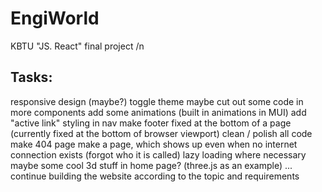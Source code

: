 # EngiWorld
KBTU "JS. React" final project /n


## Tasks:

responsive design (maybe?)
toggle theme
maybe cut out some code in more components
add some animations (built in animations in MUI)
add "active link" styling in nav
make footer fixed at the bottom of a page (currently fixed at the bottom of browser viewport)
clean / polish all code
make 404 page
make a page, which shows up even when no internet connection exists (forgot who it is called)
lazy loading where necessary
maybe some cool 3d stuff in home page? (three.js as an example)
...
continue building the website according to the topic and requirements
